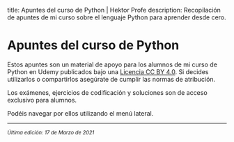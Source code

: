 title: Apuntes del curso de Python | Hektor Profe
description: Recopilación de apuntes de mi curso sobre el lenguaje Python para aprender desde cero.

# Apuntes del curso de Python

Estos apuntes son un material de apoyo para los alumnos de mi curso de Python en Udemy publicados bajo una [Licencia CC BY 4.0](https://creativecommons.org/licenses/by/4.0/deed.es). Si decides utilizarlos o compartirlos asegúrate de cumplir las normas de atribución.

Los exámenes, ejercicios de codificación y soluciones son de acceso exclusivo para alumnos.

Podéis navegar por ellos utilizando el menú lateral.

___
<small class="edited"><i>Última edición: 17 de Marzo de 2021</i></small>